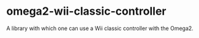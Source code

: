 # omega2-wii-classic-controller
A library with which one can use a Wii classic controller with the Omega2.
